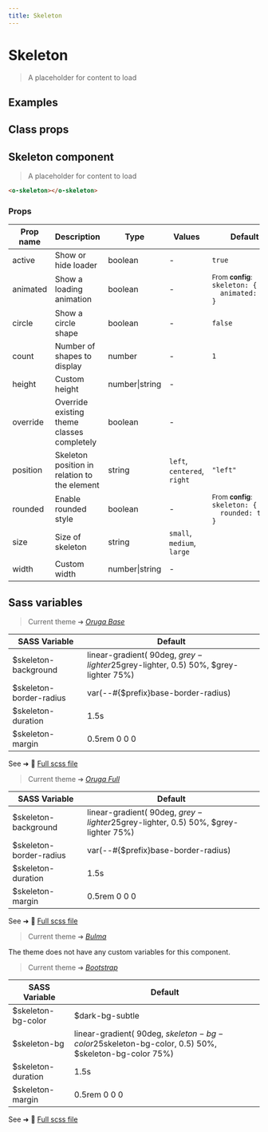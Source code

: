 ```yaml
---
title: Skeleton
---
```


# Skeleton

<div class="vp-doc">

> A placeholder for content to load

</div>

<div class="vp-example">

## Examples

<example-skeleton />

</div>
<div class="vp-example">

## Class props

<inspector-skeleton-viewer />

</div>

<div class="vp-doc">

## Skeleton component

> A placeholder for content to load

```html
<o-skeleton></o-skeleton>
```

### Props

| Prop name | Description                                  | Type           | Values                      | Default                                                                                                                                           |
| --------- | -------------------------------------------- | -------------- | --------------------------- | ------------------------------------------------------------------------------------------------------------------------------------------------- |
| active    | Show or hide loader                          | boolean        | -                           | <code style='white-space: nowrap; padding: 0;'>true</code>                                                                                        |
| animated  | Show a loading animation                     | boolean        | -                           | <div><small>From <b>config</b>:</small></div><code style='white-space: nowrap; padding: 0;'>skeleton: {<br>&nbsp;&nbsp;animated: true<br>}</code> |
| circle    | Show a circle shape                          | boolean        | -                           | <code style='white-space: nowrap; padding: 0;'>false</code>                                                                                       |
| count     | Number of shapes to display                  | number         | -                           | <code style='white-space: nowrap; padding: 0;'>1</code>                                                                                           |
| height    | Custom height                                | number\|string | -                           |                                                                                                                                                   |
| override  | Override existing theme classes completely   | boolean        | -                           |                                                                                                                                                   |
| position  | Skeleton position in relation to the element | string         | `left`, `centered`, `right` | <code style='white-space: nowrap; padding: 0;'>"left"</code>                                                                                      |
| rounded   | Enable rounded style                         | boolean        | -                           | <div><small>From <b>config</b>:</small></div><code style='white-space: nowrap; padding: 0;'>skeleton: {<br>&nbsp;&nbsp;rounded: true<br>}</code>  |
| size      | Size of skeleton                             | string         | `small`, `medium`, `large`  |                                                                                                                                                   |
| width     | Custom width                                 | number\|string | -                           |                                                                                                                                                   |

</div>

<div class="vp-doc">

## Sass variables

<div class="theme-orugabase">

> Current theme ➜ _[Oruga Base](https://github.com/oruga-ui/theme-oruga)_

| SASS Variable           | Default                                                                                      |
| ----------------------- | -------------------------------------------------------------------------------------------- |
| $skeleton-background    | linear-gradient( 90deg, $grey-lighter 25%,  rgba($grey-lighter, 0.5) 50%, $grey-lighter 75%) |
| $skeleton-border-radius | var(--#{$prefix}base-border-radius)                                                          |
| $skeleton-duration      | 1.5s                                                                                         |
| $skeleton-margin        | 0.5rem 0 0 0                                                                                 |

See ➜ 📄 [Full scss file](https://github.com/oruga-ui/theme-oruga/tree/main/src/assets/scss/components/_skeleton.scss)

</div><div class="theme-orugafull">

> Current theme ➜ _[Oruga Full](https://github.com/oruga-ui/theme-oruga)_

| SASS Variable           | Default                                                                                      |
| ----------------------- | -------------------------------------------------------------------------------------------- |
| $skeleton-background    | linear-gradient( 90deg, $grey-lighter 25%,  rgba($grey-lighter, 0.5) 50%, $grey-lighter 75%) |
| $skeleton-border-radius | var(--#{$prefix}base-border-radius)                                                          |
| $skeleton-duration      | 1.5s                                                                                         |
| $skeleton-margin        | 0.5rem 0 0 0                                                                                 |

See ➜ 📄 [Full scss file](https://github.com/oruga-ui/theme-oruga/tree/main/src/assets/scss/components/_skeleton.scss)

</div><div class="theme-bulma">

> Current theme ➜ _[Bulma](https://github.com/oruga-ui/theme-bulma)_

<p>The theme does not have any custom variables for this component.</p>
</div><div class="theme-bootstrap">

> Current theme ➜ _[Bootstrap](https://github.com/oruga-ui/theme-bootstrap)_

| SASS Variable      | Default                                                                                                     |
| ------------------ | ----------------------------------------------------------------------------------------------------------- |
| $skeleton-bg-color | $dark-bg-subtle                                                                                             |
| $skeleton-bg       | linear-gradient( 90deg, $skeleton-bg-color 25%,  rgba($skeleton-bg-color, 0.5) 50%, $skeleton-bg-color 75%) |
| $skeleton-duration | 1.5s                                                                                                        |
| $skeleton-margin   | 0.5rem 0 0 0                                                                                                |

See ➜ 📄 [Full scss file](https://github.com/oruga-ui/theme-bootstrap/tree/main/src/assets/scss/components/_skeleton.scss)

</div>

</div>
